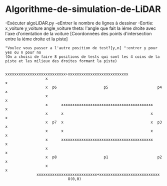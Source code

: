 # Algorithme-de-simulation-de-LiDAR
-Exécuter algoLiDAR.py
-eEntrer le nombre de lignes à dessiner
-Eortie: 
	x_voiture           y_voiture         angle_voiture 
		theta: l'angle que fait la iéme droite avec l'axe d'orientation de la voiture
		[Coordonnées des points d'intersection entre la iéme droite et la piste]

   	"Voulez vous passer a l'autre position de test?[y,n] ":entrer y pour yes ou n pour no
	(On a choisi de faire 8 positions de tests qui sont les 4 coins de la piste et les milieux des droites formant la piste)
	
                      xxxxxxxxxxxxxxxxxxxxxxxxxxx+xxxxxxxxxxxxxxxxxxxxxxxxxxx
                      x                                                     x
                      x  p6                     p5                      p4  x
                      x                                                     x
                      x      xxxxxxxxxxxxxxxxxxxxxxxxxxxxxxxxxxxxxxxxx      x
                      x      x                                       x      x
                      x  p7  x                                       x  p3  x
                      x      x                                       x      x
                      x      xxxxxxxxxxxxxxxxxxxxxxxxxxxxxxxxxxxxxxxxx      x
                      x                                                     x
                      x  p8                     p1                      p2  x
                      x                                                     x
			      xxxxxxxxxxxxxxxxxxxxxxxxxxx+xxxxxxxxxxxxxxxxxxxxxxxxxxx
					     		O(0,0)
			    
				
